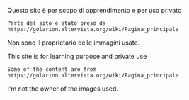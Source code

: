 Questo sito è per scopo di apprendimento e per uso privato

    Parte del sito è stato preso da
    https://golarion.altervista.org/wiki/Pagina_principale


Non sono il proprietario delle immagini usate.


This site is for learning purpose and private use

    Some of the content are from
    https://golarion.altervista.org/wiki/Pagina_principale

I'm not the owner of the images used.